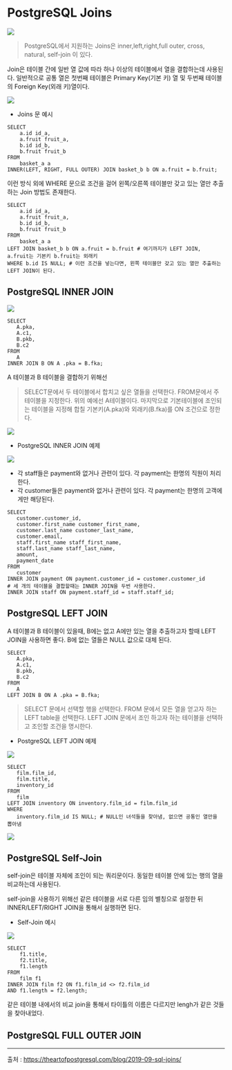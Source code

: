 # PostgreSQL Joins

<img src="https://theartofpostgresql.com/img/SQL-JOINS-Example-0.png">

> PostgreSQL에서 지원하는 Joins은 inner,left,right,full outer, cross, natural, self-join 이 있다. 

Join은 테이블 간에 일반 열 값에 따라 하나 이상의 테이블에서 열을 결합하는데 사용된다. 일반적으로 공통 열은 첫번째 테이블은 Primary Key(기본 키)
열 및 두번째 테이블의 Foreign Key(외래 키)열이다.


<img src="https://www.postgresqltutorial.com/wp-content/uploads/2018/12/PostgreSQL-Joins.png">

* Joins 문 예시
```
SELECT
    a.id id_a,
    a.fruit fruit_a,
    b.id id_b,
    b.fruit fruit_b
FROM
    basket_a a
INNER(LEFT, RIGHT, FULL OUTER) JOIN basket_b b ON a.fruit = b.fruit;
```

이런 방식 외에 WHERE 문으로 조건을 걸어 왼쪽/오른쪽 테이블만 갖고 있는 열만 추출하는 Join 방법도 존재한다.

```
SELECT
    a.id id_a,
    a.fruit fruit_a,
    b.id id_b,
    b.fruit fruit_b
FROM
    basket_a a
LEFT JOIN basket_b b ON a.fruit = b.fruit # 여기까지가 LEFT JOIN, a.fruit는 기본키 b.fruit는 외래키
WHERE b.id IS NULL; # 이런 조건을 넣는다면, 왼쪽 테이블만 갖고 있는 열만 추출하는 LEFT JOIN이 된다.
```

## PostgreSQL INNER JOIN

<img src="https://www.postgresqltutorial.com/wp-content/uploads/2013/05/A-and-B-tables.png">

```
SELECT
   A.pka,
   A.c1,
   B.pkb,
   B.c2
FROM
   A
INNER JOIN B ON A .pka = B.fka;
```
A 테이블과 B 테이블을 결합하기 위해선
> SELECT문에서 두 테이블에서 합치고 싶은 열들을 선택한다.
> FROM문에서 주 테이블을 지정한다. 위의 예에선 A테이블이다.
> 마지막으로 기본테이블에 조인되는 테이블을 지정해 합칠 기본키(A.pka)와 외래키(B.fka)를 ON 조건으로 정한다.

<img src="https://www.postgresqltutorial.com/wp-content/uploads/2013/05/PostgreSQL-INNER-JOIN-Venn-Diagram.png">

* PostgreSQL INNER JOIN 예제

<img src="https://www.postgresqltutorial.com/wp-content/uploads/2013/05/customer-payment-staff-tables.png">

* 각 staff들은 payment와 없거나 관련이 있다. 각 payment는 한명의 직원이 처리한다.
* 각 customer들은 payment와 없거나 관련이 있다. 각 payment는 한명의 고객에게만 해당된다.

```
SELECT
   customer.customer_id,
   customer.first_name customer_first_name,
   customer.last_name customer_last_name,
   customer.email,
   staff.first_name staff_first_name,
   staff.last_name staff_last_name,
   amount,
   payment_date
FROM
   customer
INNER JOIN payment ON payment.customer_id = customer.customer_id 
# 세 개의 테이블을 결합할때는 INNER JOIN을 두번 사용한다.
INNER JOIN staff ON payment.staff_id = staff.staff_id;
```

## PostgreSQL LEFT JOIN

A 테이블과 B 테이블이 있을때, B에는 없고 A에만 있는 열을 추출하고자 할때 LEFT JOIN을 사용하면 좋다. B에 없는 열들은 NULL 값으로 대체 된다.

```
SELECT
   A.pka,
   A.c1,
   B.pkb,
   B.c2
FROM
   A
LEFT JOIN B ON A .pka = B.fka;
```
> SELECT 문에서 선택할 행을 선택한다.
> FROM 문에서 모든 열을 얻고자 하는 LEFT table을 선택한다.
> LEFT JOIN 문에서 조인 하고자 하는 테이블을 선택하고 조인할 조건을 명시한다.

* PostgreSQL LEFT JOIN 예제
<img src="https://www.postgresqltutorial.com/wp-content/uploads/2013/05/film-and-inventory-tables.png">

```
SELECT
   film.film_id,
   film.title,
   inventory_id
FROM
   film
LEFT JOIN inventory ON inventory.film_id = film.film_id
WHERE
   inventory.film_id IS NULL; # NULL인 녀석들을 찾아냄, 없으면 공통인 열만을 뽑아냄
```
<img src="https://www.postgresqltutorial.com/wp-content/uploads/2013/05/PostgreSQL-LEFT-JOIN-WHERE-IS-NULL.png">

## PostgreSQL Self-Join

self-join은 테이블 자체에 조인이 되는 쿼리문이다. 동일한 테이블 안에 있는 행의 열을 비교하는데 사용된다.

self-join을 사용하기 위해선 같은 테이블을 서로 다른 임의 별칭으로 설정한 뒤 INNER/LEFT/RIGHT JOIN을 통해서 실행하면 된다.

* Self-Join 예시
<img src="https://www.postgresqltutorial.com/wp-content/uploads/2018/03/film_table.png">

```
SELECT
	f1.title,
	f2.title,
	f1.length
FROM
	film f1
INNER JOIN film f2 ON f1.film_id <> f2.film_id
AND f1.length = f2.length;
```
같은 테이블 내에서의 비교 join을 통해서 타이틀의 이름은 다르지만 lengh가 같은 것들을 찾아내었다.

## PostgreSQL FULL OUTER JOIN

    
----

출처 : https://theartofpostgresql.com/blog/2019-09-sql-joins/
